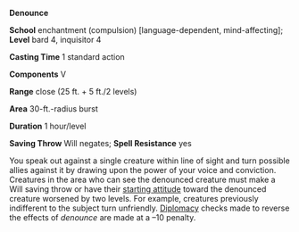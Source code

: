  **Denounce**

**School** enchantment (compulsion) [language-dependent, mind-affecting]; **Level** bard 4, inquisitor 4

**Casting Time** 1 standard action

**Components** V

**Range** close (25 ft. + 5 ft./2 levels)

**Area** 30-ft.-radius burst

**Duration** 1 hour/level

**Saving Throw** Will negates; **Spell Resistance** yes

You speak out against a single creature within line of sight and turn possible allies against it by drawing upon the power of your voice and conviction. Creatures in the area who can see the denounced creature must make a Will saving throw or have their [starting attitude](../../skills/diplomacy.md) toward the denounced creature worsened by two levels. For example, creatures previously indifferent to the subject turn unfriendly. [Diplomacy](../../skills/diplomacy.md#_diplomacy) checks made to reverse the effects of _denounce_ are made at a –10 penalty.

